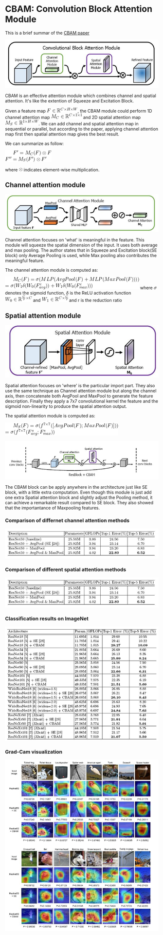 # CBAM: Convolution Block Attention Module

This is a brief summar of the [CBAM paper](/attention/CBAM_Convolutional_Block_Attention_Module_ECCV’18.pdf)

![CBAM](/attention/figures/CBAM.JPG)

CBAM is an effective attention module which combines channel and spatial attention. It's like the extention of Squeeze and Excitation Block.

Given a feature map ![$F\in \mathbb{R}^{C\times H\times W}$](/equation/attention/cbam/1.gif), the CBAM module could perform 1D channel attention map ![$M_C \in \mathbb{R}^{C\times 1 \times 1}$](/equation/attention/cbam/2.gif) and 2D spatial attention map ![$M_S \in \mathbb{R}^{1 \times H \times W}$](/equation/attention/cbam/3.gif). We can add channel and spatial attention map in sequential or parallel, but according to the paper, applying channel attention map first then spatial attention map gives the best result.

We can summarize as follow:

![$$ F'=M_C(F)\otimes F\\ F''=M_S(F')\otimes F' $$](/equation/attention/cbam/4.gif)

where ![$\otimes$](/equation/attention/cbam/5.gif) indicates element-wise multiplication.

## Channel attention module

![channel attention](/attention/figures/channel_attention.JPG)

Channel attention focuses on 'what' is meaningful in the feature. This module will squeeze the spatial dimension of the input. It uses both average and max pooling. The author states that in Squeeze and Excitation block(SE block) only Average Pooling is used, while Max pooling also contributes the meaningful feature.

The channel attention module is computed as:

![$$ M_C(F) = \sigma(MLP(AvgPool(F)+MLP(MaxPool(F))))\\= \sigma(W_1\delta(W_0(F^c_{avg}))+W_1\delta(W_0(F^c_{max}))) $$](/equation/attention/cbam/6.gif)
where ![$\sigma$](/equation/attention/cbam/7.gif) denotes the sigmoid function, $\delta$ is the ReLU activation function ![$W_0\in \mathbb{R}^{\frac{C}{r}\times C}$](/equation/attention/cbam/8.gif) and  ![$W_1\in \mathbb{R}^{ C \times\frac{C}{r}}$](/equation/attention/cbam/9.gif) and r is the reduction ratio

## Spatial attention module 

![spatial attention](/attention/figures/spatial_attention.JPG)

Spatial attention focuses on 'where' is the particular import part. They also use the same technique as Channel attention module but along the channel axis, then concatenate both AvgPool and MaxPool to generate the feature description. Finally they apply a 7x7 convolutional kernel the feature and the sigmoid non-linearity to produce the spatial attention output.

The spatial attention module is computed as:

![$$ M_S(F) = \sigma (f^{7 \times 7}([AvgPool(F);MaxPool(F)]))\\ = \sigma (f^{7 \times 7}(F^s_{avg};F^s_{max}))$$](/equation/attention/cbam/10.gif)

![resblock](/attention/figures/resblock.JPG)

The CBAM block can be apply anywhere in the architecture just like SE block, with a little extra computation. Even though this module is just add one extra Spatial attention block and slightly adjust the Pooling method, it can achieve a remarkable result compared to SE block. They also showed that the importantance of Maxpooling features.

### Comparison of differnet channel attention methods

![different channel attention methods](/attention/figures/different_channel_methods.JPG)

### Comparison of different spatial attention methods

![different spatial attention methods](/attention/figures/different_channel_methods.JPG)

### Classification results on ImageNet

![Classification on ImageNet](/attention/figures/cbam_imagenet.JPG)

### Grad-Cam visualization 

![grad cam cbam](/attention/figures/grad_cam_cbam.JPG)